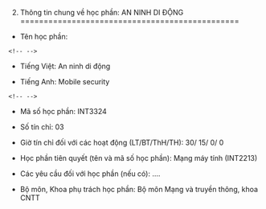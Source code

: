 2. Thông tin chung về học phần: AN NINH DI ĐỘNG
===============================================

-   Tên học phần:

```{=html}
<!-- -->
```
-   Tiếng Việt: An ninh di động

-   Tiếng Anh: Mobile security

```{=html}
<!-- -->
```
-   Mã số học phần: INT3324

-   Số tín chỉ: 03

-   Giờ tín chỉ đối với các hoạt động (LT/BT/ThH/TH): 30/ 15/ 0/ 0

-   Học phần tiên quyết (tên và mã số học phần): Mạng máy tính (INT2213)

-   Các yêu cầu đối với học phần (nếu có): \....

-   Bộ môn, Khoa phụ trách học phần: Bộ môn Mạng và truyền thông, khoa
    CNTT

